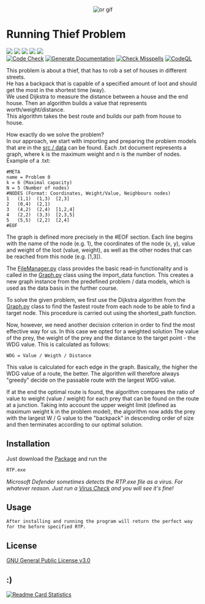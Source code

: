 <div style="text-align: center;"><p><img src="https://media.giphy.com/media/ZIzN7YWNuTUYg/giphy.gif" alt="or gif" /></p></div>

# Running Thief Problem

[![](https://img.shields.io/github/v/release/janmenne/Running-Thief-Problem?style=flat-square)](https://github.com/jmne/Running-Thief-Problem/releases)
[![](https://img.shields.io/github/issues/janmenne/Running-Thief-Problem?style=flat-square)](https://github.com/jmne/Running-Thief-Problem/issues)
[![](https://img.shields.io/github/issues-pr/janmenne/Running-Thief-Problem?style=flat-square)](https://github.com/jmne/Running-Thief-Problem/pulls)
[![](https://img.shields.io/github/license/janmenne/Running-Thief-Problem?style=flat-square)](https://github.com/jmne/Running-Thief-Problem/blob/main/LICENSE)
[![](https://img.shields.io/github/languages/code-size/janmenne/Running-Thief-Problem?style=flat-square)](https://github.com/jmne/Running-Thief-Problem/tree/main/src)<br>
[![Code Check](https://github.com/janmenne/Running-Thief-Problem/actions/workflows/code-check.yml/badge.svg)](https://github.com/janmenne/Running-Thief-Problem/actions/workflows/code-check.yml)
[![Generate Documentation](https://github.com/jmne/Running-Thief-Problem/actions/workflows/generate-docs.yml/badge.svg)](https://github.com/jmne/Running-Thief-Problem/actions/workflows/generate-docs.yml)
[![Check Misspells](https://github.com/jmne/Running-Thief-Problem/actions/workflows/misspell.yml/badge.svg)](https://github.com/jmne/Running-Thief-Problem/actions/workflows/misspell.yml)
[![CodeQL](https://github.com/jmne/Running-Thief-Problem/actions/workflows/codeql-analysis.yml/badge.svg)](https://github.com/jmne/Running-Thief-Problem/actions/workflows/codeql-analysis.yml)

This problem is about a thief, that has to rob a set of houses in different streets. <br>
He has a backpack that is capable of a specified amount of loot and should get the most in the shortest time (way).<br>
We used Dijkstra to measure the distance between a house and the end house. Then an algorithm builds a value that
represents worth/weight/distance. <br>
This algorithm takes the best route and builds our path from house to house.

How exactly do we solve the problem?<br>
In our approach, we start with importing and preparing the problem models that are in the [src / data](src/data)
can be found. Each .txt document represents a graph, where k is the maximum weight and n is the number of nodes.<br>
Example of a .txt:

```
#META
name = Problem 0
k = 6 (Maximal capacity)
N = 5 (Number of nodes)
#NODES (Format: Coordinates, Weight/Value, Neighbours nodes)
1   (1,1)  (1,3)  [2,3]
2   (0,4)  (2,1)  
3   (4,2)  (2,4)  [1,2,4]
4   (2,2)  (3,3)  [2,3,5]
5   (5,5)  (2,2)  [2,4]	
#EOF
```

The graph is defined more precisely in the #EOF section. Each line begins with the name of the node (e.g. 1), the
coordinates of the node (x, y), value and weight of the loot (value, weight), as well as the other nodes that can be
reached from this node (e.g. [1,3]).

The [FileManager.py](src/FileManager.py) class provides the basic read-in functionality and is called in
the [Graph.py](src/Graph.py) class using the import_data function. This creates a new graph instance from the predefined
problem / data models, which is used as the data basis in the further course.

To solve the given problem, we first use the Dijkstra algorithm from the [Graph.py](src/Graph.py) class to find the
fastest route from each node to be able to find a target node. This procedure is carried out using the shortest_path
function.

Now, however, we need another decision criterion in order to find the most effective way for us. In this case we opted
for a weighted solution The value of the prey, the weight of the prey and the distance to the target point - the WDG
value. This is calculated as follows:

```
WDG = Value / Weigth / Distance
```

This value is calculated for each edge in the graph. Basically, the higher the WDG value of a route, the better. The
algorithm will therefore always "greedy" decide on the passable route with the largest WDG value.

If at the end the optimal route is found, the algorithm compares the ratio of value to weight (value / weight) for each
prey that can be found on the route at a junction. Taking into account the upper weight limit (defined as maximum weight
k in the problem model), the algorithm now adds the prey with the largest W / G value to the "backpack" in descending
order of size and then terminates according to our optimal solution.

## Installation

Just download the [Package](https://github.com/janmenne/Running-Thief-Problem/releases/latest) and run the

```bash
RTP.exe
```

_Microsoft Defender sometimes detects the RTP.exe file as a virus. For whatever reason. Just run
a [Virus Check](https://www.virustotal.com/gui/file/769cb52c3c47bd3c4677694863d062e1e4db007efc4208504ea8ea74b24fe3d5/detection)
and you will see it's fine!_

## Usage

```
After installing and running the program will return the perfect way for the before specified RTP.
```

## License

[GNU General Public License v3.0](https://github.com/jancodet/Running-Thief-Problem/blob/main/LICENSE)

## :)

[![Readme Card Statistics](https://github-readme-stats.vercel.app/api/pin/?username=jmne&repo=Running-Thief-Problem&theme=dark)](https://github.com/jmne/Running-Thief-Problem/)

